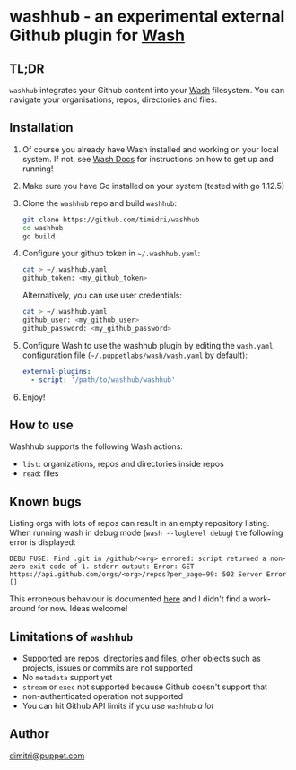 # washhub - an experimental external Github plugin for [Wash](https://puppetlabs.github.io/wash/)

## TL;DR

`washhub` integrates your Github content into your [Wash](https://puppetlabs.github.io/wash/) filesystem.
You can navigate your organisations, repos, directories and files.

## Installation

1. Of course you already have Wash installed and working on your local system. If not, see [Wash Docs](https://puppetlabs.github.io/wash/) for instructions on how to get up and running!
1. Make sure you have Go installed on your system (tested with go 1.12.5)
1. Clone the `washhub` repo and build `washhub`:

    ```bash
    git clone https://github.com/timidri/washhub
    cd washhub
    go build
    ```

1. Configure your github token in `~/.washhub.yaml`:

    ```bash
    cat > ~/.washhub.yaml
    github_token: <my_github_token>
    ```

    Alternatively, you can use user credentials:

    ```bash
    cat > ~/.washhub.yaml
    github_user: <my_github_user>
    github_password: <my_github_password>
    ```

1. Configure Wash to use the washhub plugin by editing the `wash.yaml` configuration file (`~/.puppetlabs/wash/wash.yaml` by default):

    ```yaml
    external-plugins:
      - script: '/path/to/washhub/washhub'
    ```

1. Enjoy!

## How to use

Washhub supports the following Wash actions:

* `list`: organizations, repos and directories inside repos
* `read`: files

## Known bugs

Listing orgs with lots of repos can result in an empty repository listing. When running wash in debug mode (`wash --loglevel debug`) the following error is displayed:

```quote
DEBU FUSE: Find .git in /github/<org> errored: script returned a non-zero exit code of 1. stderr output: Error: GET https://api.github.com/orgs/<org>/repos?per_page=99: 502 Server Error []
```

This erroneous behaviour is documented [here](https://github.com/google/go-github/issues/999) and I didn't find a work-around for now. Ideas welcome!

## Limitations of `washhub`

* Supported are repos, directories and files, other objects such as projects, issues or commits are not supported
* No `metadata` support yet
* `stream` or `exec` not supported because Github doesn't support that
* non-authenticated operation not supported
* You can hit Github API limits if you use `washhub` _a lot_
  
## Author

dimitri@puppet.com
